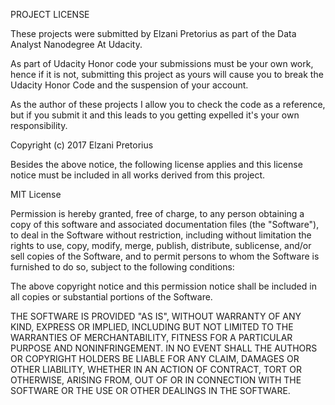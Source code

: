 PROJECT LICENSE

These projects were submitted by Elzani Pretorius as part of the Data Analyst Nanodegree At Udacity.

As part of Udacity Honor code your submissions must be your own work, hence if it is not, submitting 
this project as yours will cause you to break the Udacity Honor Code and the suspension of your account.

As the author of these projects I allow you to check the code as a reference, but if you submit it and 
this leads to you getting expelled it's your own responsibility.

Copyright (c) 2017 Elzani Pretorius

Besides the above notice, the following license applies and this license notice must be included in all works
derived from this project.

MIT License

Permission is hereby granted, free of charge, to any person obtaining a copy of this software and associated 
documentation files (the "Software"), to deal in the Software without restriction, including without limitation
the rights to use, copy, modify, merge, publish, distribute, sublicense, and/or sell copies of the Software, and
to permit persons to whom the Software is furnished to do so, subject to the following conditions:

The above copyright notice and this permission notice shall be included in all copies or substantial portions of 
the Software.

THE SOFTWARE IS PROVIDED "AS IS", WITHOUT WARRANTY OF ANY KIND, EXPRESS OR IMPLIED, INCLUDING BUT NOT LIMITED TO 
THE WARRANTIES OF MERCHANTABILITY, FITNESS FOR A PARTICULAR PURPOSE AND NONINFRINGEMENT. IN NO EVENT SHALL THE 
AUTHORS OR COPYRIGHT HOLDERS BE LIABLE FOR ANY CLAIM, DAMAGES OR OTHER LIABILITY, WHETHER IN AN ACTION OF CONTRACT,
TORT OR OTHERWISE, ARISING FROM, OUT OF OR IN CONNECTION WITH THE SOFTWARE OR THE USE OR OTHER DEALINGS IN THE SOFTWARE.


